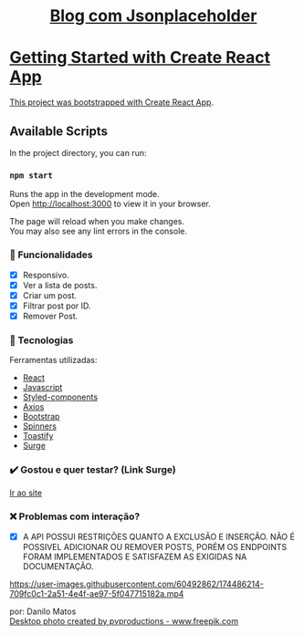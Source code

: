 <h1 align="center"> <a href='http://ten-juice.surge.sh/'>
  Blog com Jsonplaceholder
 </h1>
  
# Getting Started with Create React App

This project was bootstrapped with [Create React App](https://github.com/facebook/create-react-app).

## Available Scripts

In the project directory, you can run:

### `npm start`

Runs the app in the development mode.\
Open [http://localhost:3000](http://localhost:3000) to view it in your browser.

The page will reload when you make changes.\
You may also see any lint errors in the console.


### :iphone: Funcionalidades

- [x] Responsivo.
- [x] Ver a lista de posts.
- [x] Criar um post.
- [x] Filtrar post por ID.
- [x] Remover Post.

### :wrench: Tecnologias
<p>Ferramentas utilizadas:</p>

- [React](https://pt-br.reactjs.org/)
- [Javascript](https://www.javascript.com/)
- [Styled-components](https://styled-components.com/)
- [Axios](https://axios-http.com/docs/intro)
- [Bootstrap](https://https://getbootstrap.com)
- [Spinners](https://www.davidhu.io/react-spinners/)
- [Toastify](https://www.npmjs.com/package/react-toastify)
- [Surge](https://surge.sh/)

  
### ✔️ Gostou e quer testar? (Link Surge)

[Ir ao site](https://insidious-grip.surge.sh)
  

### ❌ Problemas com interação?

- [x] A API POSSUI RESTRIÇÕES QUANTO A EXCLUSÃO E INSERÇÃO. NÃO É POSSIVEL ADICIONAR OU REMOVER POSTS, PORÉM OS ENDPOINTS FORAM IMPLEMENTADOS E SATISFAZEM AS EXIGIDAS NA DOCUMENTAÇÃO.


https://user-images.githubusercontent.com/60492862/174486214-709fc0c1-2a51-4e4f-ae97-5f047715182a.mp4
  
por: Danilo Matos </br>
<a href='https://www.freepik.com/photos/desktop'>Desktop photo created by pvproductions - www.freepik.com</a>


